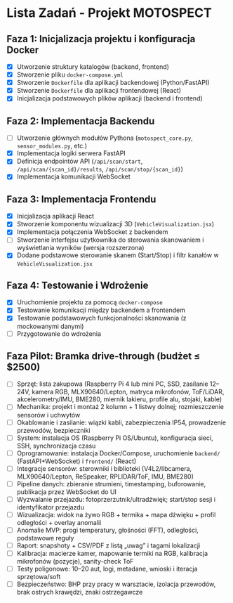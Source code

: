 # Lista Zadań - Projekt MOTOSPECT

## Faza 1: Inicjalizacja projektu i konfiguracja Docker

- [x] Utworzenie struktury katalogów (backend, frontend)
- [x] Stworzenie pliku `docker-compose.yml`
- [x] Stworzenie `Dockerfile` dla aplikacji backendowej (Python/FastAPI)
- [x] Stworzenie `Dockerfile` dla aplikacji frontendowej (React)
- [x] Inicjalizacja podstawowych plików aplikacji (backend i frontend)

## Faza 2: Implementacja Backendu

- [ ] Utworzenie głównych modułów Pythona (`motospect_core.py`, `sensor_modules.py`, etc.)
- [x] Implementacja logiki serwera FastAPI
- [x] Definicja endpointów API (`/api/scan/start`, `/api/scan/{scan_id}/results`, `/api/scan/stop/{scan_id}`)
- [x] Implementacja komunikacji WebSocket

## Faza 3: Implementacja Frontendu

- [x] Inicjalizacja aplikacji React
- [x] Stworzenie komponentu wizualizacji 3D (`VehicleVisualization.jsx`)
- [x] Implementacja połączenia WebSocket z backendem
- [ ] Stworzenie interfejsu użytkownika do sterowania skanowaniem i wyświetlania wyników (wersja rozszerzona)
- [x] Dodane podstawowe sterowanie skanem (Start/Stop) i filtr kanałów w `VehicleVisualization.jsx`

## Faza 4: Testowanie i Wdrożenie

- [x] Uruchomienie projektu za pomocą `docker-compose`
- [x] Testowanie komunikacji między backendem a frontendem
- [x] Testowanie podstawowych funkcjonalności skanowania (z mockowanymi danymi)
- [ ] Przygotowanie do wdrożenia

## Faza Pilot: Bramka drive-through (budżet ≤ $2500)

- [ ] Sprzęt: lista zakupowa (Raspberry Pi 4 lub mini PC, SSD, zasilanie 12–24V, kamera RGB, MLX90640/Lepton, matryca mikrofonów, ToF/LiDAR, akcelerometry/IMU, BME280, miernik lakieru, profile alu, stojaki, kable)
- [ ] Mechanika: projekt i montaż 2 kolumn + 1 listwy dolnej; rozmieszczenie sensorów i uchwytów
- [ ] Okablowanie i zasilanie: wiązki kabli, zabezpieczenia IP54, prowadzenie przewodów, bezpieczniki
- [ ] System: instalacja OS (Raspberry Pi OS/Ubuntu), konfiguracja sieci, SSH, synchronizacja czasu
- [ ] Oprogramowanie: instalacja Docker/Compose, uruchomienie `backend/` (FastAPI+WebSocket) i `frontend/` (React)
- [ ] Integracje sensorów: sterowniki i biblioteki (V4L2/libcamera, MLX90640/Lepton, ReSpeaker, RPLIDAR/ToF, IMU, BME280)
- [ ] Pipeline danych: zbieranie strumieni, timestamping, buforowanie, publikacja przez WebSocket do UI
- [ ] Wyzwalanie przejazdu: fotoprzerzutnik/ultradźwięk; start/stop sesji i identyfikator przejazdu
- [ ] Wizualizacja: widok na żywo RGB + termika + mapa dźwięku + profil odległości + overlay anomalii
- [ ] Anomalie MVP: progi temperatury, głośności (FFT), odległości, podstawowe reguły
- [ ] Raport: snapshoty + CSV/PDF z listą „uwag” i tagami lokalizacji
- [ ] Kalibracja: macierze kamer, mapowanie termiki na RGB, kalibracja mikrofonów (pozycje), sanity-check ToF
- [ ] Testy poligonowe: 10–20 aut, logi, metadane, wnioski i iteracja sprzętowa/soft
- [ ] Bezpieczeństwo: BHP przy pracy w warsztacie, izolacja przewodów, brak ostrych krawędzi, znaki ostrzegawcze
